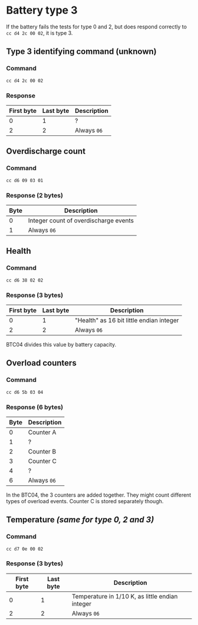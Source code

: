 # Battery type 3
If the battery fails the tests for type 0 and 2, but does respond correctly to `cc d4 2c 00 02`, it is type 3.

## Type 3 identifying command (unknown)
### Command
`cc d4 2c 00 02`

### Response

| First byte | Last byte | Description |
| ---------- | --------- | ----------- |
|         0  |         1 | ?           |
|         2  |         2 | Always `06` |



## Overdischarge count
### Command
`cc d6 09 03 01`
### Response (2 bytes)
| Byte | Description |
| ---- | ----------- |
|    0 | Integer count of overdischarge events |
|    1 | Always `06` |


## Health
### Command
`cc d6 38 02 02`
### Response (3 bytes)
| First byte | Last byte | Description |
| ---------- | --------- | ----------- |
|         0  |         1 | "Health" as 16 bit little endian integer |
|         2  |         2 | Always `06` |
BTC04 divides this value by battery capacity.


## Overload counters
### Command
`cc d6 5b 03 04`
### Response (6 bytes)
| Byte | Description     |
| ---- | --------------- |
|    0 | Counter A       |
|    1 | ?               |
|    2 | Counter B       |
|    3 | Counter C       |
|    4 | ?               |
|    6 | Always `06`     |

In the BTC04, the 3 counters are added together. They might count different types of overload events.
Counter C is stored separately though.

## Temperature *(same for type 0, 2 and 3)*
### Command
`cc d7 0e 00 02`
### Response (3 bytes)
| First byte | Last byte | Description |
| ---------- | --------- | ----------- |
|         0  |         1 | Temperature in 1/10 K, as little endian integer |
|         2  |         2 | Always `06` |
